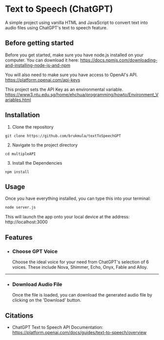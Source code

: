 # Text to Speech (ChatGPT)

A simple project using vanilla HTML and JavaScript to convert text into audio files 
using ChatGPT's text to speech feature.

## Before getting started
Before you get started, make sure you have node.js installed on your computer.
You can download it here: https://docs.npmjs.com/downloading-and-installing-node-js-and-npm

You will also need to make sure you have access to OpenAI's API.
https://platform.openai.com/api-keys

This project sets the API Key as an environmental variable.
https://www3.ntu.edu.sg/home/ehchua/programming/howto/Environment_Variables.html

## Installation

1. Clone the repository

```
git clone https://github.com/brukmula/textToSpeechGPT
```

2. Navigate to the project directory

```terminal
cd multipleAPI
```

3. Install the Dependencies

```
npm install 
```

## Usage

Once you have everything installed, you can type this into your terminal:

```bash
node server.js
```

This will launch the app onto your local device at the address: http://localhost:3000

## Features

- ### Choose GPT Voice
  Choose the ideal voice for your need from ChatGPT's selection of 6 voices. These include Nova,
  Shimmer, Echo, Onyx, Fable and Alloy.  

---
- ### Download Audio File
  Once the file is loaded, you can download the generated audio file by clicking on the 
  'Download' button. 


## Citations
- ChatGPT Text to Speech API Documentation: https://platform.openai.com/docs/guides/text-to-speech/overview